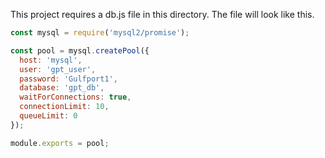 This project requires a db.js file in this directory. The file will look like this. 

```Javascript
const mysql = require('mysql2/promise');

const pool = mysql.createPool({
  host: 'mysql',
  user: 'gpt_user',
  password: 'Gulfport1',
  database: 'gpt_db',
  waitForConnections: true,
  connectionLimit: 10,
  queueLimit: 0
});

module.exports = pool;
```
